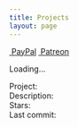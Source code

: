 ```yaml
---
title: Projects
layout: page
---
```


<div id="projects" >
<div class='block-btn'>
    <a class='btn' href='https://paypal.me/prahladyeri'><i class='fab fa-paypal'></i>&nbsp;PayPal</a>
    <a class='btn fab fa-patreon' href='https://www.patreon.com/prahladyeri'>&nbsp;Patreon</a>
</div>

<span class="fa-spin">Loading...</span>
</div>
<div class='project-item d-none text-muted'>
	Project: <a href="javascript:" class='name'></a><br>
	Description: <label class='description'></label><br>
	Stars: <label class='stars'></label><br>
	Last commit: <label class='pushed_at'></label><br>
</div>

<script type='module'>
document.addEventListener('DOMContentLoaded', function(){
	console.log('calling event handler:');
	var url = "/uploads/projects.json?" + (+new Date());
	//const response = await fetch(url);
	//const data=  await response.json();

	fetch(url)
	.then(response => response.json())
	.then(data => {
		console.log('fetch worked:', data);
		for(var i=0;i<data.length;i++) {
			var item = document.querySelector('.project-item.d-none').cloneNode(true);
			
			//item.removeClass('d-none');
			item.className = item.className.replace(/\bd-none\b/, "");
			item.querySelector(".name").innerHTML= data[i].name;
			item.querySelector(".name").attributes.href.value= data[i].html_url;
			item.querySelector(".pushed_at").innerHTML = data[i].pushed_at;
			item.querySelector(".description").innerHTML = data[i].description;
			item.querySelector('.stars').innerHTML = data[i].stars;

			document.querySelector("#projects").appendChild(item);
		}
		document.querySelector(".fa-spin").remove();		
	})
});
	
</script>
